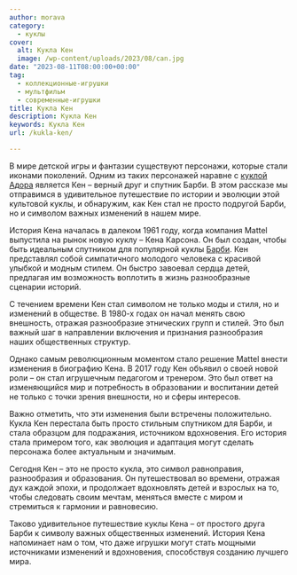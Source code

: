 ```yaml
---
author: morava
category:
  - куклы
cover:
  alt: Кукла Кен
  image: /wp-content/uploads/2023/08/can.jpg
date: "2023-08-11T08:00:00+00:00"
tag:
  - коллекционные-игрушки
  - мультфильм
  - современные-игрушки
title: Кукла Кен
description: Кукла Кен
keywords: Кукла Кен
url: /kukla-ken/

---
```

В мире детской игры и фантазии существуют персонажи, которые стали иконами поколений. Одним из таких персонажей наравне с [куклой Адора](https://www.adora.ru/kukla-adora/573/) является Кен – верный друг и спутник Барби. В этом рассказе мы отправимся в удивительное путешествие по истории и эволюции этой культовой куклы, и обнаружим, как Кен стал не просто подругой Барби, но и символом важных изменений в нашем мире.

История Кена началась в далеком 1961 году, когда компания Mattel выпустила на рынок новую куклу – Кена Карсона. Он был создан, чтобы быть идеальным спутником для популярной куклы [Барби](https://www.adora.ru/igrushki-barbi/340/). Кен представлял собой симпатичного молодого человека с красивой улыбкой и модным стилем. Он быстро завоевал сердца детей, предлагая им возможность воплотить в жизнь разнообразные сценарии историй.

С течением времени Кен стал символом не только моды и стиля, но и изменений в обществе. В 1980-х годах он начал менять свою внешность, отражая разнообразие этнических групп и стилей. Это был важный шаг в направлении включения и признания разнообразия наших общественных структур.

Однако самым революционным моментом стало решение Mattel внести изменения в биографию Кена. В 2017 году Кен объявил о своей новой роли – он стал игрушечным педагогом и тренером. Это был ответ на изменяющийся мир и потребность в образовании и воспитании детей не только с точки зрения внешности, но и сферы интересов.

Важно отметить, что эти изменения были встречены положительно. Кукла Кен перестала быть просто стильным спутником для Барби, и стала образцом для подражания, источником вдохновения. Его история стала примером того, как эволюция и адаптация могут сделать персонажа более актуальным и значимым.

Сегодня Кен – это не просто кукла, это символ равноправия, разнообразия и образования. Он путешествовал во времени, отражая дух каждой эпохи, и продолжает вдохновлять детей и взрослых на то, чтобы следовать своим мечтам, меняться вместе с миром и стремиться к гармонии и равновесию.

Таково удивительное путешествие куклы Кена – от простого друга Барби к символу важных общественных изменений. История Кена напоминает нам о том, что даже игрушки могут стать мощными источниками изменений и вдохновения, способствуя созданию лучшего мира.
